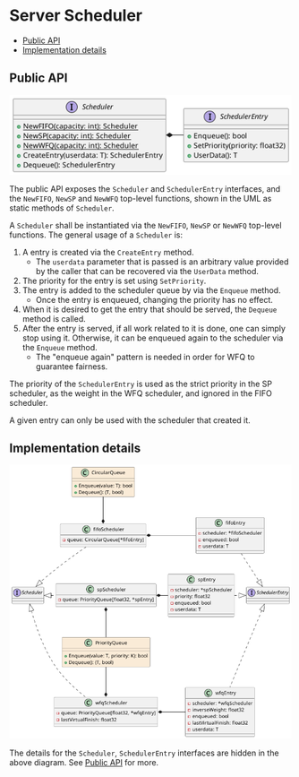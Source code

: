 # Server Scheduler

* [Public API](#public-api)
* [Implementation details](#implementation-details)

## Public API

![UML Class Diagram](plantuml/class_scheduler_public.png)

The public API exposes the `Scheduler` and `SchedulerEntry` interfaces,
and the `NewFIFO`, `NewSP` and `NewWFQ` top-level functions, shown in the
UML as static methods of `Scheduler`.

A `Scheduler` shall be instantiated via the `NewFIFO`, `NewSP` or `NewWFQ`
top-level functions. The general usage of a `Scheduler` is:

1. A entry is created via the `CreateEntry` method.
    * The `userdata` parameter that is passed is an arbitrary value provided
      by the caller that can be recovered via the `UserData` method.
2. The priority for the entry is set using `SetPriority`.
3. The entry is added to the scheduler queue by via the `Enqueue` method.
    * Once the entry is enqueued, changing the priority has no effect.
4. When it is desired to get the entry that should be served, the `Dequeue`
   method is called.
5. After the entry is served, if all work related to it is done, one can simply
   stop using it. Otherwise, it can be enqueued again to the scheduler via the
   `Enqueue` method.
    * The "enqueue again" pattern is needed in order for WFQ to guarantee
      fairness.

The priority of the `SchedulerEntry` is used as the strict priority in the
SP scheduler, as the weight in the WFQ scheduler, and ignored in the FIFO
scheduler.

A given entry can only be used with the scheduler that created it.

## Implementation details

![UML Class Diagram](plantuml/class_scheduler_private.png)

The details for the `Scheduler`, `SchedulerEntry` interfaces are hidden in the
above diagram. See [Public API](#public-api) for more.
